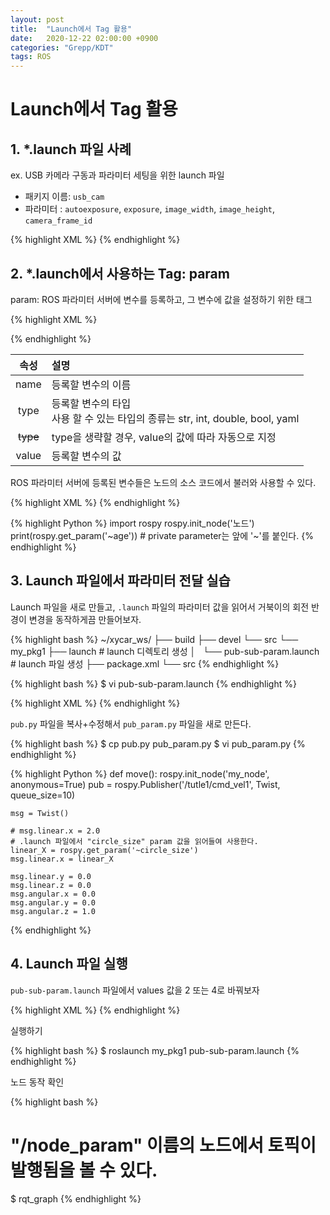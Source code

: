 ```yaml
---
layout: post
title:  "Launch에서 Tag 활용"
date:   2020-12-22 02:00:00 +0900
categories: "Grepp/KDT"
tags: ROS
---
```


# Launch에서 Tag 활용



## 1. *.launch 파일 사례

ex. USB 카메라 구동과 파라미터 세팅을 위한 launch 파일

- 패키지 이름: `usb_cam`
- 파라미터 : `autoexposure`, `exposure`, `image_width`, `image_height`, `camera_frame_id`

{% highlight XML %}
<launch>
    <!-- type의 값에 확장자가 없는 것으로 봐서 C/C++로 작성된 프로그램이라고 유추 가능 -->
    <node name="usb_cam" pkg="usb_cam" type="cam_node" output="screen">
        <param name="autoexposure" value="false"/>
        <param name="exposure" value="150"/>
        <param name="image_width" value="640"/>
        <param name="image_height" value="480"/>
        <param name="camera_frame_id" value="usb_cam"/>
    </node>
</launch>
{% endhighlight %}



## 2. *.launch에서 사용하는 Tag: param

param: ROS 파라미터 서버에 변수를 등록하고, 그 변수에 값을 설정하기 위한 태그

{% highlight XML %}
<param name="변수의 이름" type="변수의 타입" value="변수 값"/>
{% endhighlight %}

| 속성 | 설명 |
| :-: | :- |
| name | 등록할 변수의 이름 |
| type | 등록할 변수의 타입 <br/> 사용 할 수 있는 타입의 종류는 str, int, double, bool, yaml |
| ~~type~~ | type을 생략할 경우, value의 값에 따라 자동으로 지정 |
| value | 등록할 변수의 값 |

ROS 파라미터 서버에 등록된 변수들은 노드의 소스 코드에서 불러와 사용할 수 있다.

{% highlight XML %}
<node pkg="패키지 명" type="노드가 포함된 소스파일 명" name="노드" output="screen">
    <param name="age" type="int" value="11"/>
</node>
{% endhighlight %}

{% highlight Python %}
import rospy
rospy.init_node('노드')
print(rospy.get_param('~age'))  # private parameter는 앞에 '~'를 붙인다.
{% endhighlight %}



## 3. Launch 파일에서 파라미터 전달 실습

Launch 파일을 새로 만들고, `.launch` 파일의 파라미터 값을 읽어서 거북이의 회전 반경이 변경을 동작하게끔 만들어보자.

{% highlight bash %}
~/xycar_ws/
├── build
├── devel
└── src
    └── my_pkg1
        ├── launch                      # launch 디렉토리 생성
        │   └── pub-sub-param.launch    # launch 파일 생성
        ├── package.xml
        └── src
{% endhighlight %}

{% highlight bash %}
$ vi pub-sub-param.launch
{% endhighlight %}

{% highlight XML %}
<launch>
    <node pkg="turtlesim" type="turtlesim_node" name="turtlesim_node"/>
    <!--
        패키지 이름: my_pkg1
        타입(소스코드 파일): pub_param.py
        노드 이름: node_param
        파라미터 이름: circle_size
        파라미터 값: 2
    -->
    <node pkg="my_pkg1" type="pub_param.py" name="node_param">
        <param name="circle_size" value="2"/>
    </node>
    <node pkg="my_pkg1" type="sub.py" name="sub_node" output="screen"/>
</launch>
{% endhighlight %}

`pub.py` 파일을 복사+수정해서 `pub_param.py` 파일을 새로 만든다.

{% highlight bash %}
$ cp pub.py pub_param.py
$ vi pub_param.py
{% endhighlight %}

{% highlight Python %}
def move():
    rospy.init_node('my_node', anonymous=True)
    pub = rospy.Publisher('/tutle1/cmd_vel1', Twist, queue_size=10)

    msg = Twist()

    # msg.linear.x = 2.0
    # .launch 파일에서 "circle_size" param 값을 읽어들여 사용한다.
    linear_X = rospy.get_param('~circle_size')
    msg.linear.x = linear_X

    msg.linear.y = 0.0
    msg.linear.z = 0.0
    msg.angular.x = 0.0
    msg.angular.y = 0.0
    msg.angular.z = 1.0
{% endhighlight %}



## 4. Launch 파일 실행

`pub-sub-param.launch` 파일에서 values 값을 2 또는 4로 바꿔보자

{% highlight XML %}
        <param name="circle_size" value="2"/>
{% endhighlight %}

실행하기

{% highlight bash %}
$ roslaunch my_pkg1 pub-sub-param.launch
{% endhighlight %}

노드 동작 확인

{% highlight bash %}
# "/node_param" 이름의 노드에서 토픽이 발행됨을 볼 수 있다.
$ rqt_graph
{% endhighlight %}
